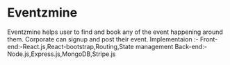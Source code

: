 # Eventzmine
Eventzmine helps user to find and book any of the event happening around them.
Corporate can signup and post their event.
Implementaion :-
Front-end:-React.js,React-bootstrap,Routing,State management
Back-end:-Node.js,Express.js,MongoDB,Stripe.js
